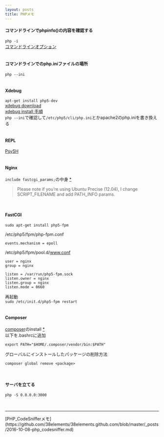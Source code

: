 ```yaml
---
layout: posts
title: PHPメモ
---
```

#### コマンドラインでphpinfo()の内容を確認する
`php -i`  
[コマンドラインオプション](http://php.net/manual/ja/features.commandline.options.php)  
<br>

#### コマンドラインでのphp.iniファイルの場所
`php --ini`  
<br>

#### Xdebug
`apt-get install php5-dev`  
[xdebug download](https://xdebug.org/download.php)  
[xdebug install 手順](https://github.com/xdebug/xdebug#xdebug)   
`php --ini`で確認して`/etc/php5/cli/php.ini`とかapache2のphp.iniを書き換える  
<br>

#### REPL
[PsySH](https://github.com/bobthecow/psysh)  
<br>

#### Nginx
`include fastcgi_params;`の中身 [\*](https://www.nginx.com/resources/wiki/start/topics/examples/phpfcgi/#fastcgi-params)   
<blockquote>Please note if you’re using Ubuntu Precise (12.04), I change SCRIPT_FILENAME and add PATH_INFO params.</blockquote>
<br>

#### FastCGI
```
sudo apt-get install php5-fpm
```

/etc/php5/fpm/php-fpm.conf

```
events.mechanism = epoll
```

/etc/php5/fpm/pool.d/www.conf

```
user = nginx
group = nginx

listen = /var/run/php5-fpm.sock
listen.owner = nginx 
listen.group = nginx 
listen.mode = 0660
```

再起動  
`sudo /etc/init.d/php5-fpm restart`  
<br>

#### Composer
[composer](https://getcomposer.org/download/)のinstall [\*](https://getcomposer.org/doc/00-intro.md#installation-linux-unix-osx)  
以下を.bashrcに追加   

```
export PATH="$HOME/.composer/vendor/bin:$PATH"
```

グローバルにインストールしたパッケージの削除方法

```
composer global remove <package>
```
<br>

#### サーバを立てる

```
php -S 0.0.0.0:3000
```
<br>

<hr>
[PHP_CodeSnifferメモ](https://github.com/38elements/38elements.github.com/blob/master/_posts/2016-10-08-php_codesniffer.md)  
